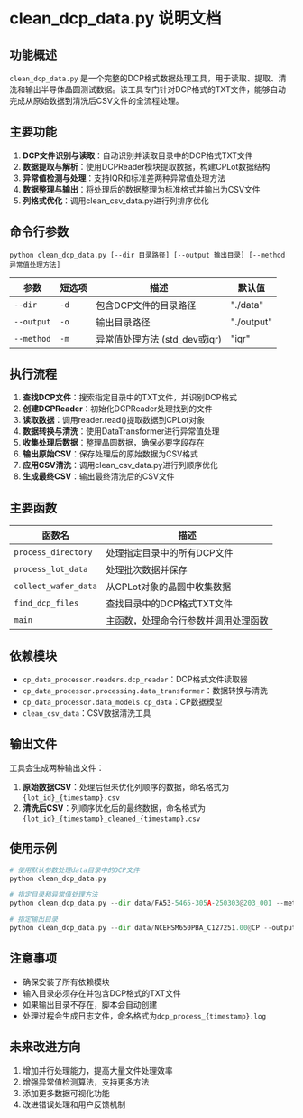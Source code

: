 # clean_dcp_data.py 说明文档

## 功能概述

`clean_dcp_data.py` 是一个完整的DCP格式数据处理工具，用于读取、提取、清洗和输出半导体晶圆测试数据。该工具专门针对DCP格式的TXT文件，能够自动完成从原始数据到清洗后CSV文件的全流程处理。

## 主要功能

1. **DCP文件识别与读取**：自动识别并读取目录中的DCP格式TXT文件
2. **数据提取与解析**：使用DCPReader模块提取数据，构建CPLot数据结构
3. **异常值检测与处理**：支持IQR和标准差两种异常值处理方法
4. **数据整理与输出**：将处理后的数据整理为标准格式并输出为CSV文件
5. **列格式优化**：调用clean_csv_data.py进行列排序优化

## 命令行参数

```
python clean_dcp_data.py [--dir 目录路径] [--output 输出目录] [--method 异常值处理方法]
```

| 参数 | 短选项 | 描述 | 默认值 |
|------|-------|------|--------|
| `--dir` | `-d` | 包含DCP文件的目录路径 | "./data" |
| `--output` | `-o` | 输出目录路径 | "./output" |
| `--method` | `-m` | 异常值处理方法 (std_dev或iqr) | "iqr" |

## 执行流程

1. **查找DCP文件**：搜索指定目录中的TXT文件，并识别DCP格式
2. **创建DCPReader**：初始化DCPReader处理找到的文件
3. **读取数据**：调用reader.read()提取数据到CPLot对象
4. **数据转换与清洗**：使用DataTransformer进行异常值处理
5. **收集处理后数据**：整理晶圆数据，确保必要字段存在
6. **输出原始CSV**：保存处理后的原始数据为CSV格式
7. **应用CSV清洗**：调用clean_csv_data.py进行列顺序优化
8. **生成最终CSV**：输出最终清洗后的CSV文件

## 主要函数

| 函数名 | 描述 |
|--------|------|
| `process_directory` | 处理指定目录中的所有DCP文件 |
| `process_lot_data` | 处理批次数据并保存 |
| `collect_wafer_data` | 从CPLot对象的晶圆中收集数据 |
| `find_dcp_files` | 查找目录中的DCP格式TXT文件 |
| `main` | 主函数，处理命令行参数并调用处理函数 |

## 依赖模块

- `cp_data_processor.readers.dcp_reader`：DCP格式文件读取器
- `cp_data_processor.processing.data_transformer`：数据转换与清洗
- `cp_data_processor.data_models.cp_data`：CP数据模型
- `clean_csv_data`：CSV数据清洗工具

## 输出文件

工具会生成两种输出文件：
1. **原始数据CSV**：处理后但未优化列顺序的数据，命名格式为`{lot_id}_{timestamp}.csv`
2. **清洗后CSV**：列顺序优化后的最终数据，命名格式为`{lot_id}_{timestamp}_cleaned_{timestamp}.csv`

## 使用示例

```python
# 使用默认参数处理data目录中的DCP文件
python clean_dcp_data.py

# 指定目录和异常值处理方法
python clean_dcp_data.py --dir data/FA53-5465-305A-250303@203_001 --method iqr

# 指定输出目录
python clean_dcp_data.py --dir data/NCEHSM650PBA_C127251.00@CP --output custom_output
```

## 注意事项

- 确保安装了所有依赖模块
- 输入目录必须存在并包含DCP格式的TXT文件
- 如果输出目录不存在，脚本会自动创建
- 处理过程会生成日志文件，命名格式为`dcp_process_{timestamp}.log`

## 未来改进方向

1. 增加并行处理能力，提高大量文件处理效率
2. 增强异常值检测算法，支持更多方法
3. 添加更多数据可视化功能
4. 改进错误处理和用户反馈机制 